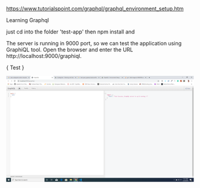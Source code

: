 https://www.tutorialspoint.com/graphql/graphql_environment_setup.htm


Learning Graphql 

just cd into the folder 'test-app'
then npm install and 

The server is running in 9000 port, 
so we can test the application using GraphiQL tool. 
Open the browser and enter the URL http://localhost:9000/graphiql.


{ 
    Test
}


![Alt Text](https://github.com/Puneeth1996/GraphQL---TutorialsPoint/blob/master/test-app/graphiQL%20test%20query.png)

